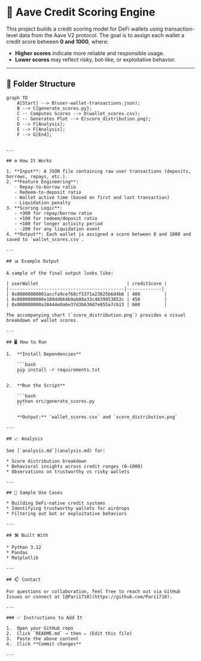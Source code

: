 # 🧠 Aave Credit Scoring Engine

This project builds a credit scoring model for DeFi wallets using transaction-level data from the Aave V2 protocol. The goal is to assign each wallet a credit score between **0 and 1000**, where:

- **Higher scores** indicate more reliable and responsible usage.
- **Lower scores** may reflect risky, bot-like, or exploitative behavior.

---

## 📂 Folder Structure

```mermaid
graph TD
    A[Start] --> B(user-wallet-transactions.json);
    B --> C{generate_scores.py};
    C -- Computes Scores --> D(wallet_scores.csv);
    C -- Generates Plot --> E(score_distribution.png);
    D --> F[Analysis];
    E --> F[Analysis];
    F --> G[End];


---

## ⚙️ How It Works

1. **Input**: A JSON file containing raw user transactions (deposits, borrows, repays, etc.).
2. **Feature Engineering**:
   - Repay-to-borrow ratio
   - Redeem-to-deposit ratio
   - Wallet active time (based on first and last transaction)
   - Liquidation penalty
3. **Scoring Logic**:
   - +300 for repay/borrow ratio
   - +100 for redeem/deposit ratio
   - +100 for longer activity period
   - -200 for any liquidation event
4. **Output**: Each wallet is assigned a score between 0 and 1000 and saved to `wallet_scores.csv`.

---

## 📊 Example Output

A sample of the final output looks like:

| userWallet                                 | creditScore |
|-------------------------------------------|-------------|
| 0x00000000001accfa9cef68cf5371a23025b6d4b6 | 400         |
| 0x0000000000e189dd664b9ab08a33c4839953852c | 450         |
| 0x000000000a38444e0a6e37d3b630d7e855a7cb13 | 600         |

The accompanying chart (`score_distribution.png`) provides a visual breakdown of wallet scores.

---

## 🖥️ How to Run

1.  **Install Dependencies**

    ```bash
    pip install -r requirements.txt
    ```

2.  **Run the Script**

    ```bash
    python src/generate_scores.py
    ```

    **Output:** `wallet_scores.csv` and `score_distribution.png`

---

## 📈 Analysis

See [`analysis.md`](analysis.md) for:

* Score distribution breakdown
* Behavioral insights across credit ranges (0–1000)
* Observations on trustworthy vs risky wallets

---

## 🧪 Sample Use Cases

* Building DeFi-native credit systems
* Identifying trustworthy wallets for airdrops
* Filtering out bot or exploitative behaviors

---

## 🛠️ Built With

* Python 3.12
* Pandas
* Matplotlib

---

## 📫 Contact

For questions or collaboration, feel free to reach out via GitHub Issues or connect at [@Pari1710](https://github.com/Pari1710).

---

### ✅ Instructions to Add It

1.  Open your GitHub repo
2.  Click `README.md` → then ✏️ (Edit this file)
3.  Paste the above content
4.  Click **Commit changes**

---
